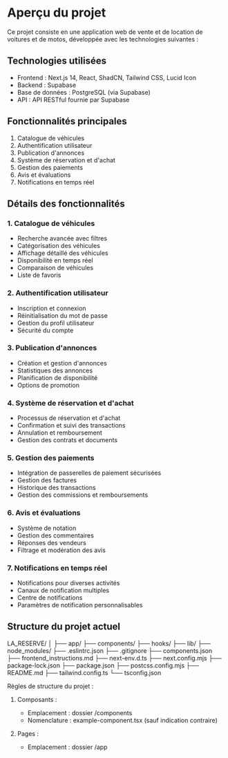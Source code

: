 # Aperçu du projet

Ce projet consiste en une application web de vente et de location de voitures et de motos, développée avec les technologies suivantes :

## Technologies utilisées

- Frontend : Next.js 14, React, ShadCN, Tailwind CSS, Lucid Icon
- Backend : Supabase
- Base de données : PostgreSQL (via Supabase)
- API : API RESTful fournie par Supabase

## Fonctionnalités principales

1. Catalogue de véhicules
2. Authentification utilisateur
3. Publication d'annonces
4. Système de réservation et d'achat
5. Gestion des paiements
6. Avis et évaluations
7. Notifications en temps réel

## Détails des fonctionnalités

### 1. Catalogue de véhicules
- Recherche avancée avec filtres
- Catégorisation des véhicules
- Affichage détaillé des véhicules
- Disponibilité en temps réel
- Comparaison de véhicules
- Liste de favoris

### 2. Authentification utilisateur
- Inscription et connexion
- Réinitialisation du mot de passe
- Gestion du profil utilisateur
- Sécurité du compte

### 3. Publication d'annonces
- Création et gestion d'annonces
- Statistiques des annonces
- Planification de disponibilité
- Options de promotion

### 4. Système de réservation et d'achat
- Processus de réservation et d'achat
- Confirmation et suivi des transactions
- Annulation et remboursement
- Gestion des contrats et documents

### 5. Gestion des paiements
- Intégration de passerelles de paiement sécurisées
- Gestion des factures
- Historique des transactions
- Gestion des commissions et remboursements

### 6. Avis et évaluations
- Système de notation
- Gestion des commentaires
- Réponses des vendeurs
- Filtrage et modération des avis

### 7. Notifications en temps réel
- Notifications pour diverses activités
- Canaux de notification multiples
- Centre de notifications
- Paramètres de notification personnalisables

## Structure du projet actuel

LA_RESERVE/
│
├── app/
├── components/
├── hooks/
├── lib/
├── node_modules/
├── .eslintrc.json
├── .gitignore
├── components.json
├── frontend_instructions.md
├── next-env.d.ts
├── next.config.mjs
├── package-lock.json
├── package.json
├── postcss.config.mjs
├── README.md
├── tailwind.config.ts
└── tsconfig.json

Règles de structure du projet :

1. Composants :
   - Emplacement : dossier /components
   - Nomenclature : example-component.tsx (sauf indication contraire)

2. Pages :
   - Emplacement : dossier /app
